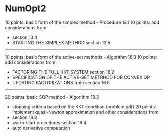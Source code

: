 # NumOpt2

10 points: basic form of the simplex method - Procedure 13.1
10 points: add considerations from:
* section 13.4
* STARTING THE SIMPLEX METHOD section 13.5

---

10 points: basic form of the active-set methods - Algorithm 16.3
10 points: add considerations from:
* FACTORING THE FULL KKT SYSTEM section 16.2
* SPECIFICATION OF THE ACTIVE-SET METRHOD FOR CONVEX QP
* UPDATING FACTORIZATIONS from section 16.5

---

20 points: basic SQP method - Algorithm 18.3
* stopping criteria based on the KKT condition (problem pdf)
20 points: implement quasi-Newton approximation and other considerations from
* section 18.3
* warm-start procedures section 18.4
* auto derivative computation